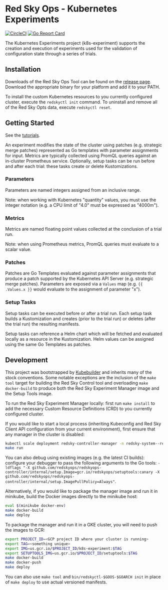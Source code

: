 # Red Sky Ops - Kubernetes Experiments

[![CircleCI](https://circleci.com/gh/redskyops/k8s-experiment.svg?style=shield)](https://circleci.com/gh/redskyops/k8s-experiment)
[![Go Report Card](https://goreportcard.com/badge/github.com/redskyops/redskyops-controller)](https://goreportcard.com/report/github.com/redskyops/redskyops-controller)

The Kubernetes Experiments project (k8s-experiment) supports the creation and execution of experiments used for the validation of configuration state through a series of trials.

## Installation

Downloads of the Red Sky Ops Tool can be found on the [release page](https://github.com/redskyops/redskyops-controller/releases). Download the appropriate binary for your platform and add it to your PATH.

To install the custom Kubernetes resources to you currently configured cluster, execute the `redskyctl init` command. To uninstall and remove all of the Red Sky Opts data, execute `redskyctl reset`.

## Getting Started

See the [tutorials](https://github.com/redskyops/redskyops-controller/blob/master/docs/tutorial.md).

An experiment modifies the state of the cluster using patches (e.g. strategic merge patches) represented as Go templates with parameter assignments for input. Metrics are typically collected using PromQL queries against an in-cluster Prometheus service. Optionally, setup tasks can be run before and after each trial: these tasks create or delete Kustomizations.

### Parameters

Parameters are named integers assigned from an inclusive range.

Note: when working with Kubernetes "quantity" values, you must use the integer notation (e.g. a CPU limit of "4.0" must be expressed as "4000m").

### Metrics

Metrics are named floating point values collected at the conclusion of a trial run.

Note: when using Prometheus metrics, PromQL queries must evaluate to a scalar value.

### Patches

Patches are Go Templates evaluated against parameter assignments that produce a patch supported by the Kubernetes API Server (e.g. strategic merge patches). Parameters are exposed via a `Values` map (e.g. `{{ .Values.x }}` would evaluate to the assignment of parameter "x").

### Setup Tasks

Setup tasks can be executed before or after a trial run. Each setup task builds a Kustomization and creates (prior to the trial run) or deletes (after the trial run) the resulting manifests.

Setup tasks can reference a Helm chart which will be fetched and evaluated locally as a resource in the Kustomization. Helm values can be assigned using the same Go Templates as patches.

## Development

This project was bootstrapped by [Kubebuilder](https://github.com/kubernetes-sigs/kubebuilder) and inherits many of the stock conventions. Some notable exceptions are the inclusion of the `make tool` target for building the Red Sky Control tool and overloading `make docker-build` to produce both the Red Sky Experiment Manager image and the Setup Tools image.

To run the Red Sky Experiment Manager locally: first run `make install` to add the necessary Custom Resource Definitions (CRD) to you currently configured cluster.

If you would like to start a local process (inheriting Kubeconfig and Red Sky Client API configuration from your current environment), first ensure that any manager in the cluster is disabled:

```sh
kubectl scale deployment redsky-controller-manager -n redsky-system--replicas 0
make run
```

You can also debug using existing images (e.g. the latest CI builds): configure your debugger to pass the following arguments to the Go tools: `-ldflags "-X github.com/redskyops/redskyops-controller/internal/setup.Image=gcr.io/redskyops/setuptools:canary -X github.com/redskyops/redskyops-controller/internal/setup.ImagePullPolicy=Always"`.

Alternatively, if you would like to package the manager image and run it in minikube, build the Docker images directly to the minikube host:

```sh
eval $(minikube docker-env)
make docker-build
make deploy
```

To package the manager and run it in a GKE cluster, you will need to push the images to GCR:

```sh
export PROJECT_ID=<GCP project ID where your cluster is running>
export TAG=<something unique>
export IMG=us.gcr.io/$PROJECT_ID/k8s-experiment:$TAG
export SETUPTOOLS_IMG=us.gcr.io/$PROJECT_ID/setuptools:$TAG
make docker-build
make docker-push
make deploy
```

You can also use `make tool` and `bin/redskyctl-$GOOS-$GOARCH init` in place of `make deploy` to use actual versioned manifests.
